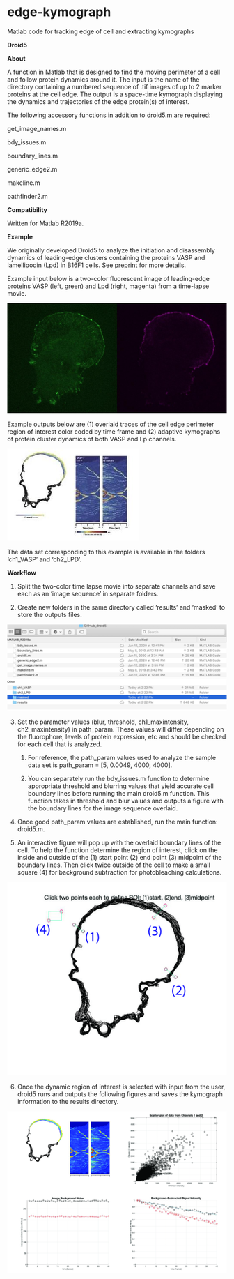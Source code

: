 # edge-kymograph
Matlab code for tracking edge of cell and extracting kymographs

**Droid5**

**About**

A function in Matlab that is designed to find the moving perimeter of a cell and follow protein dynamics around it. The input is the name of the directory containing a numbered sequence of .tif images of up to 2 marker proteins at the cell edge. The output is a space-time kymograph displaying the dynamics and trajectories of the edge protein(s) of interest.

The following accessory functions in addition to droid5.m are required:

get_image_names.m

bdy_issues.m

boundary_lines.m

generic_edge2.m

makeline.m

pathfinder2.m

**Compatibility**

Written for Matlab R2019a.

**Example**

We originally developed Droid5 to analyze the initiation and disassembly dynamics of leading-edge clusters containing the proteins VASP and lamellipodin (Lpd) in B16F1 cells. See [preprint](https://www.biorxiv.org/content/10.1101/2020.02.21.960229v1) for more details. 

Example input below is a two-color fluorescent image of leading-edge proteins VASP (left, green) and Lpd (right, magenta) from a time-lapse movie. 

![Image 0](https://github.com/mullinslabUCSF/edge-kymograph/blob/master/images/image_0.jpg?raw=true)

Example outputs below are (1) overlaid traces of the cell edge perimeter region of interest color coded by time frame and (2) adaptive kymographs of protein cluster dynamics of  both VASP and Lp channels.

![Image 1](https://github.com/mullinslabUCSF/edge-kymograph/blob/master/images/image_1.jpg?raw=true)

The data set corresponding to this example is available in the folders ‘ch1_VASP’ and ‘ch2_LPD’.

**Workflow**

1. Split the two-color time lapse movie into separate channels and save each as an ‘image sequence’ in separate folders.

2. Create new folders in the same directory called ‘results’ and ‘masked’ to store the outputs files.

![Image 2](https://github.com/mullinslabUCSF/edge-kymograph/blob/master/images/image_2.jpg?raw=true)

3. Set the parameter values (blur, threshold, ch1_maxintensity, ch2_maxintensity) in path_param. These values will differ depending on the fluorophore, levels of protein expression, etc and should be checked for each cell that is analyzed. 

    1. For reference, the path_param values used to analyze the sample data set is path_param = [5, 0.0049, 4000, 4000].  

    2. You can separately run the bdy_issues.m function to determine appropriate threshold and blurring values that yield accurate cell boundary lines before running the main droid5.m function. This function takes in threshold and blur values and outputs a figure with the boundary lines for the image sequence overlaid. 

4. Once good path_param values are established, run the main function: droid5.m.

5. An interactive figure will pop up with the overlaid boundary lines of the cell. To help the function determine the region of interest, click on the inside and outside of the (1) start point (2) end point (3) midpoint of the boundary lines. Then click twice outside of the cell to make a small square (4) for background subtraction for photobleaching calculations. 

![Image 3](https://github.com/mullinslabUCSF/edge-kymograph/blob/master/images/image_3.jpg?raw=true)

6. Once the dynamic region of interest is selected with input from the user, droid5 runs and outputs the following figures and saves the kymograph information to the results directory. 

![Image 4](https://github.com/mullinslabUCSF/edge-kymograph/blob/master/images/image_4.jpg?raw=true)
